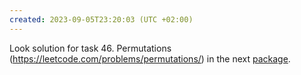 ```yaml
---
created: 2023-09-05T23:20:03 (UTC +02:00)
---
```

Look solution for task 46. Permutations
(https://leetcode.com/problems/permutations/) in the next
[package](../../../LeetCode/LeetCode_75_Level_2/Day_20_Brute_Force_Backtracking/Medium/Permutations/Solution.java).
